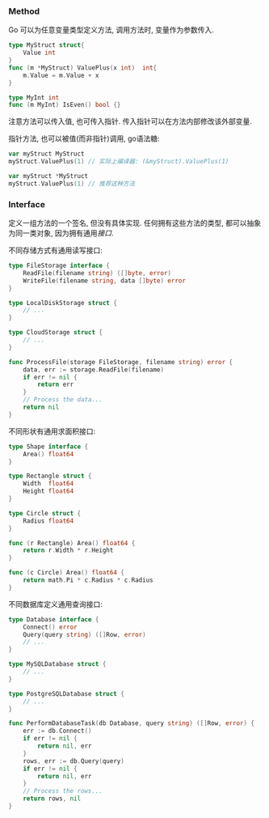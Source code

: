 ### Method

Go 可以为任意变量类型定义方法, 调用方法时, 变量作为参数传入.
```go
type MyStruct struct{
	Value int
}
func (m *MyStruct) ValuePlus(x int)  int{
	m.Value = m.Value + x
}

type MyInt int
func (m MyInt) IsEven() bool {}
```

注意方法可以传入值, 也可传入指针. 传入指针可以在方法内部修改该外部变量.

指针方法, 也可以被值(而非指针)调用, go语法糖:
```go
var myStruct MyStruct
myStruct.ValuePlus(1) // 实际上编译器: (&myStruct).ValuePlus(1)

var myStruct *MyStruct
myStruct.ValuePlus(1) // 推荐这种方法
```

### Interface
定义一组方法的一个签名, 但没有具体实现. 任何拥有这些方法的类型, 都可以抽象为同一类对象, 因为拥有通用*接口*.


不同存储方式有通用读写接口:
```go
type FileStorage interface {
    ReadFile(filename string) ([]byte, error)
    WriteFile(filename string, data []byte) error
}

type LocalDiskStorage struct {
    // ...
}

type CloudStorage struct {
    // ...
}

func ProcessFile(storage FileStorage, filename string) error {
    data, err := storage.ReadFile(filename)
    if err != nil {
        return err
    }
    // Process the data...
    return nil
}
```

不同形状有通用求面积接口:
```go
type Shape interface {
    Area() float64
}

type Rectangle struct {
    Width  float64
    Height float64
}

type Circle struct {
    Radius float64
}

func (r Rectangle) Area() float64 {
    return r.Width * r.Height
}

func (c Circle) Area() float64 {
    return math.Pi * c.Radius * c.Radius
}

```

不同数据库定义通用查询接口:
```go
type Database interface {
    Connect() error
    Query(query string) ([]Row, error)
    // ...
}

type MySQLDatabase struct {
    // ...
}

type PostgreSQLDatabase struct {
    // ...
}

func PerformDatabaseTask(db Database, query string) ([]Row, error) {
    err := db.Connect()
    if err != nil {
        return nil, err
    }
    rows, err := db.Query(query)
    if err != nil {
        return nil, err
    }
    // Process the rows...
    return rows, nil
}
```